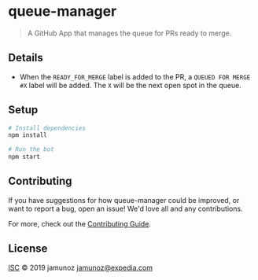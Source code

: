 # queue-manager

> A GitHub App that manages the queue for PRs ready to merge.

## Details
- When the `READY_FOR_MERGE` label is added to the PR, a `QUEUED FOR MERGE #X` label will be added. The `X`  will be the next open spot in the queue.

## Setup

```sh
# Install dependencies
npm install

# Run the bot
npm start
```

## Contributing

If you have suggestions for how queue-manager could be improved, or want to report a bug, open an issue! We'd love all and any contributions.

For more, check out the [Contributing Guide](CONTRIBUTING.md).

## License

[ISC](LICENSE) © 2019 jamunoz <jamunoz@expedia.com>
